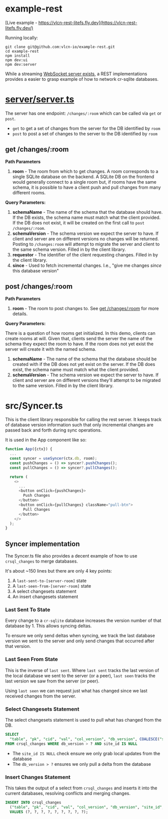 # example-rest

[Live example - https://vlcn-rest-litefs.fly.dev](https://vlcn-rest-litefs.fly.dev/)

Running locally:

```shell
git clone git@github.com:vlcn-io/example-rest.git
cd example-rest
npm install
npm dev:ui
npm dev:server
```

While a streaming [WebSocket server exists](https://github.com/vlcn-io/vite-starter/blob/main/server.js#L37), a REST implementations provides a easier to grasp example of how to network cr-sqlite databases.

# [server/server.ts](https://github.com/vlcn-io/example-rest/blob/main/server/server.ts)

The server has one endpoint: `/changes/:room` which can be called via `get` or `post`.

- `get` to get a set of changes from the server for the DB identified by `room`
- `post` to post a set of changes to the server to the DB identified by `room`

## get /changes/:room

**Path Parameters**

1. **room** - The room from which to get changes. A room corresponds to a single SQLite database on the backend. A SQLite DB on the frontend would generally connect to a single room but, if rooms have the same schema, it is possible to have a client push and pull changes from many different rooms.

**Query Parameters:**

1. **schemaName** - The name of the schema that the database should have. If the DB exists, the schema name must match what the client provided. If the DB does not exist, it will be created on the first call to `post /changes/:room`.
2. **schemaVersion** - The schema version we expect the server to have. If client and server are on different versions no changes will be returned. Posting to `/changes:room` will attempt to migrate the server and client to the same schema version. Filled in by the client library. 
3. **requestor** - The identifier of the client requesting changes. Filled in by the client library.
4. **since** - Used to fetch incremental changes. I.e., "give me changes _since_ this database version"

## post /changes/:room

**Path Parameters**

1. **room** - The room to post changes to. See [get /changes/:room](#get-/changes/:room) for more details.

**Query Parameters:**

There is a question of how rooms get initialized. In this demo, clients can create rooms at will. Given that, clients send the server the name of the schema they expect the room to have. If the room does not yet exist the server will create it with the named schema.

1. **schemaName** - The name of the schema that the database should be created with if the DB does not yet exist on the server. If the DB does exist, the schema name must match what the client provided.
2. **schemaVersion** - The schema version we expect the server to have. If client and server are on different versions they'll attempt to be migrated to the same version. Filled in by the client library.

# src/Syncer.ts

This is the client library responsible for calling the rest server. It keeps track of database version information such that only incremental changes are passed back and forth during sync operations.

It is used in the App component like so:

```ts
function App({ctx}) {
  ...
  const syncer = useSyncer(ctx.db, room);
  const pushChanges = () => syncer?.pushChanges();
  const pullChanges = () => syncer?.pullChanges();

  return (
    <>
      ...
      <button onClick={pushChanges}>
        Push Changes
      </button>
      <button onClick={pullChanges} className="pull-btn">
        Pull Changes
      </button>
    </>
  );
}
```

## Syncer implementation

The Syncer.ts file also provides a decent example of how to use `crsql_changes` to merge databases.

It's about ~150 lines but there are only 4 key points:

1. A `last-sent-to-[server-room]` state
2. A `last-seen-from-[server-room]` state
3. A select changesets statement
4. An insert changesets statement


### Last Sent To State

Every change to a `cr-sqlite` database increases the version number of that database by 1. This allows syncing deltas.

To ensure we only send deltas when syncing, we track the last database version we sent to the server and only send changes that occurred after that version.

### Last Seen From State

This is the inverse of `last sent`. Where `last sent` tracks the last version of the local database we sent to the server (or a peer), `last seen` tracks the last version we saw from the server (or peer).

Using `last seen` we can request just what has changed since we last received changes from the server.

### Select Changesets Statement

The select changesets statement is used to pull what has changed from the DB.

```sql
SELECT
  "table", "pk", "cid", "val", "col_version", "db_version", COALESCE("site_id", crsql_site_id()), "cl", "seq"
FROM crsql_changes WHERE db_version > ? AND site_id IS NULL
```

- The `site_id IS NULL` check ensure we only grab local updates from the database
- The `db_version > ?` ensures we only pull a delta from the database

### Insert Changes Statement

This takes the output of a select from `crsql_changes` and inserts it into the current databases, resolving conflicts and merging changes.

```sql
INSERT INTO crsql_changes
  ("table", "pk", "cid", "val", "col_version", "db_version", "site_id", "cl", "seq")
  VALUES (?, ?, ?, ?, ?, ?, ?, ?, ?);
```
